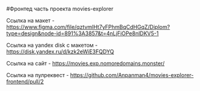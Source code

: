 #Фронтед часть проекта movies-explorer

Ссылка на макет - https://www.figma.com/file/qztvmlHt7yFPhmBqCdHGqZ/Diplom?type=design&node-id=891%3A3857&t=4nLjFiOPe8nlDKV5-1

Ссылка на yandex disk с макетом - https://disk.yandex.ru/d/kzk2eWiE3FQDYQ

Ссылка на сайт - https://movies.exp.nomoredomains.monster/

Ссылка на пулреквест - https://github.com/Anpanman4/movies-explorer-frontend/pull/2

